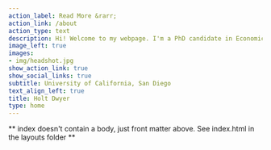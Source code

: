 ```yaml
---
action_label: Read More &rarr;
action_link: /about
action_type: text
description: Hi! Welcome to my webpage. I'm a PhD candidate in Economics at the University of California, San Diego, focusing on macroeconomics and development. Take a look around!
image_left: true
images:
- img/headshot.jpg
show_action_link: true
show_social_links: true
subtitle: University of California, San Diego
text_align_left: true
title: Holt Dwyer
type: home
---
```


** index doesn't contain a body, just front matter above.
See index.html in the layouts folder **
